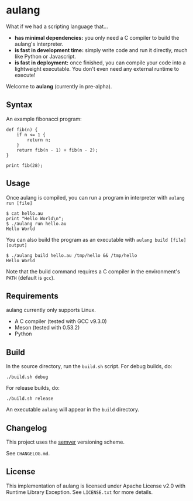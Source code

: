 # aulang

What if we had a scripting language that...

  * **has minimal dependencies:** you only need a C compiler to build the aulang's interpreter.
  * **is fast in development time:** simply write code and run it directly, much like Python or Javascript.
  * **is fast in deployment:** once finished, you can compile your code into a lightweight executable. You don't even need any external runtime to execute!

Welcome to **aulang** (currently in pre-alpha).

## Syntax

An example fibonacci program:

```
def fib(n) {
    if n <= 1 {
        return n;
    }
    return fib(n - 1) + fib(n - 2);
}

print fib(28);
```

## Usage

Once aulang is compiled, you can run a program in interpreter with `aulang run [file]`

```
$ cat hello.au
print "Hello World\n";
$ ./aulang run hello.au
Hello World
```

You can also build the program as an executable with `aulang build [file] [output]`

```
$ ./aulang build hello.au /tmp/hello && /tmp/hello
Hello World
```

Note that the build command requires a C compiler in the environment's `PATH` (default is `gcc`).

## Requirements

aulang currently only supports Linux.

  * A C compiler (tested with GCC v9.3.0)
  * Meson (tested with 0.53.2)
  * Python

## Build

In the source directory, run the `build.sh` script. For debug builds, do:

```
./build.sh debug
```

For release builds, do:

```
./build.sh release
```

An executable `aulang` will appear in the `build` directory.

## Changelog

This project uses the [semver](https://semver.org/spec/v2.0.0.html) versioning scheme.

See `CHANGELOG.md`.

## License

This implementation of aulang is licensed under Apache License v2.0 with Runtime Library Exception. See `LICENSE.txt` for more details.
